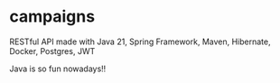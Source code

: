 # campaigns

RESTful API made with Java 21, Spring Framework, Maven, Hibernate, Docker, Postgres, JWT

Java is so fun nowadays!!
